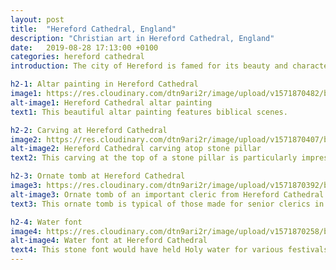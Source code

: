 ```yaml
---
layout: post
title:  "Hereford Cathedral, England"
description: "Christian art in Hereford Cathedral, England"
date:   2019-08-28 17:13:00 +0100
categories: hereford cathedral
introduction: The city of Hereford is famed for its beauty and character. In particular <a href="https://www.herefordcathedral.org/">Hereford Cathedral</a> is a superb example of the Norman, Romanesque and Gothic styles mixed together.   

h2-1: Altar painting in Hereford Cathedral
image1: https://res.cloudinary.com/dtn9ari2r/image/upload/v1571870482/blog/094.jpg
alt-image1: Hereford Cathedral altar painting
text1: This beautiful altar painting features biblical scenes. 

h2-2: Carving at Hereford Cathedral
image2: https://res.cloudinary.com/dtn9ari2r/image/upload/v1571870407/blog/117.jpg
alt-image2: Hereford Cathedral carving atop stone pillar
text2: This carving at the top of a stone pillar is particularly impressive

h2-3: Ornate tomb at Hereford Cathedral
image3: https://res.cloudinary.com/dtn9ari2r/image/upload/v1571870392/blog/088.jpg
alt-image3: Ornate tomb of an important cleric from Hereford Cathedral 
text3: This ornate tomb is typical of those made for senior clerics in the medieval church. 

h2-4: Water font
image4: https://res.cloudinary.com/dtn9ari2r/image/upload/v1571870258/blog/091.jpg
alt-image4: Water font at Hereford Cathedral
text4: This stone font would have held Holy water for various festivals and events.
---
```

